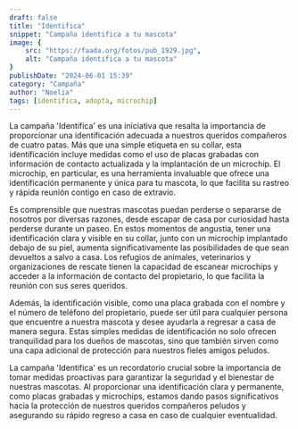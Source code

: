 ```yaml
---
draft: false
title: "Identifica"
snippet: "Campaña identifica a tu mascota"
image: {
    src: "https://faada.org/fotos/pub_1929.jpg",
    alt: "Campaña identifica a tu mascota"
}
publishDate: "2024-06-01 15:39"
category: "Campaña"
author: "Noelia"
tags: [identifica, adopta, microchip]
---
```


La campaña 'Identifica' es una iniciativa que resalta la importancia de proporcionar una identificación adecuada a nuestros queridos compañeros de cuatro patas. Más que una simple etiqueta en su collar, esta identificación incluye medidas como el uso de placas grabadas con información de contacto actualizada y la implantación de un microchip. El microchip, en particular, es una herramienta invaluable que ofrece una identificación permanente y única para tu mascota, lo que facilita su rastreo y rápida reunión contigo en caso de extravío.

Es comprensible que nuestras mascotas puedan perderse o separarse de nosotros por diversas razones, desde escapar de casa por curiosidad hasta perderse durante un paseo. En estos momentos de angustia, tener una identificación clara y visible en su collar, junto con un microchip implantado debajo de su piel, aumenta significativamente las posibilidades de que sean devueltos a salvo a casa. Los refugios de animales, veterinarios y organizaciones de rescate tienen la capacidad de escanear microchips y acceder a la información de contacto del propietario, lo que facilita la reunión con sus seres queridos.

Además, la identificación visible, como una placa grabada con el nombre y el número de teléfono del propietario, puede ser útil para cualquier persona que encuentre a nuestra mascota y desee ayudarla a regresar a casa de manera segura. Estas simples medidas de identificación no solo ofrecen tranquilidad para los dueños de mascotas, sino que también sirven como una capa adicional de protección para nuestros fieles amigos peludos.

La campaña 'Identifica' es un recordatorio crucial sobre la importancia de tomar medidas proactivas para garantizar la seguridad y el bienestar de nuestras mascotas. Al proporcionar una identificación clara y permanente, como placas grabadas y microchips, estamos dando pasos significativos hacia la protección de nuestros queridos compañeros peludos y asegurando su rápido regreso a casa en caso de cualquier eventualidad.
